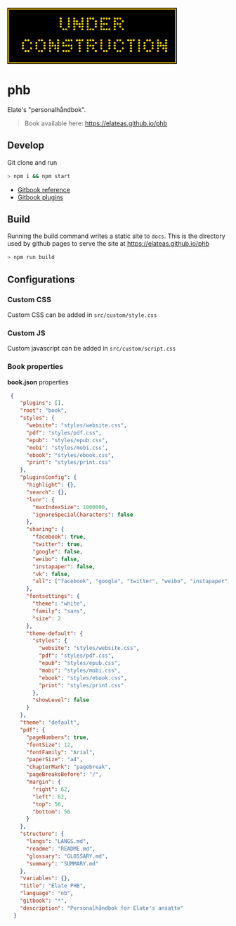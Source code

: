 
![under construction](/src/images/under_construction.gif)

# phb
Elate's "personalhåndbok".

> Book available here:
> https://elateas.github.io/phb

## Develop

Git clone and run
```bash
> npm i && npm start
```

 - [Gitbook reference](https://toolchain.gitbook.com/)
 - [Gitbook plugins](https://plugins.gitbook.com/browse)

## Build

Running the build command writes a static site to `docs`. This is the directory used by github pages to serve the site at https://elateas.github.io/phb

```bash
> npm run build
```

## Configurations

### Custom CSS

Custom CSS can be added in `src/custom/style.css`

### Custom JS

Custom javascript can be added in `src/custom/script.css`

### Book properties
**book.json** properties
```json
 {
    "plugins": [],
    "root": "book",
    "styles": {
      "website": "styles/website.css",
      "pdf": "styles/pdf.css",
      "epub": "styles/epub.css",
      "mobi": "styles/mobi.css",
      "ebook": "styles/ebook.css",
      "print": "styles/print.css"
    },
    "pluginsConfig": {
      "highlight": {},
      "search": {},
      "lunr": {
        "maxIndexSize": 1000000,
        "ignoreSpecialCharacters": false
      },
      "sharing": {
        "facebook": true,
        "twitter": true,
        "google": false,
        "weibo": false,
        "instapaper": false,
        "vk": false,
        "all": ["facebook", "google", "twitter", "weibo", "instapaper"]
      },
      "fontsettings": {
        "theme": "white",
        "family": "sans",
        "size": 2
      },
      "theme-default": {
        "styles": {
          "website": "styles/website.css",
          "pdf": "styles/pdf.css",
          "epub": "styles/epub.css",
          "mobi": "styles/mobi.css",
          "ebook": "styles/ebook.css",
          "print": "styles/print.css"
        },
        "showLevel": false
      }
    },
    "theme": "default",
    "pdf": {
      "pageNumbers": true,
      "fontSize": 12,
      "fontFamily": "Arial",
      "paperSize": "a4",
      "chapterMark": "pagebreak",
      "pageBreaksBefore": "/",
      "margin": {
        "right": 62,
        "left": 62,
        "top": 56,
        "bottom": 56
      }
    },
    "structure": {
      "langs": "LANGS.md",
      "readme": "README.md",
      "glossary": "GLOSSARY.md",
      "summary": "SUMMARY.md"
    },
    "variables": {},
    "title": "Elate PHB",
    "language": "nb",
    "gitbook": "*",
    "description": "Personalhåndbok for Elate's ansatte"
  }
```
